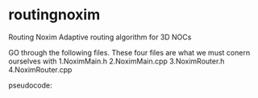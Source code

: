 # routingnoxim
Routing Noxim
Adaptive routing algorithm for 3D NOCs


GO through the following files. These four files are what we must conern ourselves with 
1.NoximMain.h
2.NoximMain.cpp
3.NoximRouter.h
4.NoximRouter.cpp


pseudocode:


